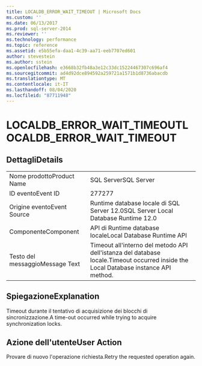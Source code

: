 ```yaml
---
title: LOCALDB_ERROR_WAIT_TIMEOUT | Microsoft Docs
ms.custom: ''
ms.date: 06/13/2017
ms.prod: sql-server-2014
ms.reviewer: ''
ms.technology: performance
ms.topic: reference
ms.assetid: e5b55efa-daa1-4c39-aa71-eeb7707ed601
author: stevestein
ms.author: sstein
ms.openlocfilehash: e3668b32fb48a3e12c33dc15224467307c696af4
ms.sourcegitcommit: ad4d92dce894592a259721a1571b1d8736abacdb
ms.translationtype: MT
ms.contentlocale: it-IT
ms.lasthandoff: 08/04/2020
ms.locfileid: "87711948"
---
```

# <a name="localdb_error_wait_timeout"></a><span data-ttu-id="5541d-102">LOCALDB_ERROR_WAIT_TIMEOUT</span><span class="sxs-lookup"><span data-stu-id="5541d-102">LOCALDB_ERROR_WAIT_TIMEOUT</span></span>
    
## <a name="details"></a><span data-ttu-id="5541d-103">Dettagli</span><span class="sxs-lookup"><span data-stu-id="5541d-103">Details</span></span>  
  
|||  
|-|-|  
|<span data-ttu-id="5541d-104">Nome prodotto</span><span class="sxs-lookup"><span data-stu-id="5541d-104">Product Name</span></span>|<span data-ttu-id="5541d-105">SQL Server</span><span class="sxs-lookup"><span data-stu-id="5541d-105">SQL Server</span></span>|  
|<span data-ttu-id="5541d-106">ID evento</span><span class="sxs-lookup"><span data-stu-id="5541d-106">Event ID</span></span>|<span data-ttu-id="5541d-107">277</span><span class="sxs-lookup"><span data-stu-id="5541d-107">277</span></span>|  
|<span data-ttu-id="5541d-108">Origine evento</span><span class="sxs-lookup"><span data-stu-id="5541d-108">Event Source</span></span>|<span data-ttu-id="5541d-109">Runtime database locale di SQL Server 12.0</span><span class="sxs-lookup"><span data-stu-id="5541d-109">SQL Server Local Database Runtime 12.0</span></span>|  
|<span data-ttu-id="5541d-110">Componente</span><span class="sxs-lookup"><span data-stu-id="5541d-110">Component</span></span>|<span data-ttu-id="5541d-111">API di Runtime database locale</span><span class="sxs-lookup"><span data-stu-id="5541d-111">Local Database Runtime API</span></span>|  
|<span data-ttu-id="5541d-112">Testo del messaggio</span><span class="sxs-lookup"><span data-stu-id="5541d-112">Message Text</span></span>|<span data-ttu-id="5541d-113">Timeout all'interno del metodo API dell'istanza del database locale.</span><span class="sxs-lookup"><span data-stu-id="5541d-113">Timeout occurred inside the Local Database instance API method.</span></span>|  
  
## <a name="explanation"></a><span data-ttu-id="5541d-114">Spiegazione</span><span class="sxs-lookup"><span data-stu-id="5541d-114">Explanation</span></span>  
 <span data-ttu-id="5541d-115">Timeout durante il tentativo di acquisizione dei blocchi di sincronizzazione.</span><span class="sxs-lookup"><span data-stu-id="5541d-115">A time-out occurred while trying to acquire synchronization locks.</span></span>  
  
## <a name="user-action"></a><span data-ttu-id="5541d-116">Azione dell'utente</span><span class="sxs-lookup"><span data-stu-id="5541d-116">User Action</span></span>  
 <span data-ttu-id="5541d-117">Provare di nuovo l'operazione richiesta.</span><span class="sxs-lookup"><span data-stu-id="5541d-117">Retry the requested operation again.</span></span>  
  
  
